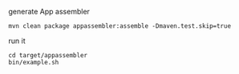 
generate App assembler
```
mvn clean package appassembler:assemble -Dmaven.test.skip=true
```

run it
```
cd target/appassembler
bin/example.sh 
```



